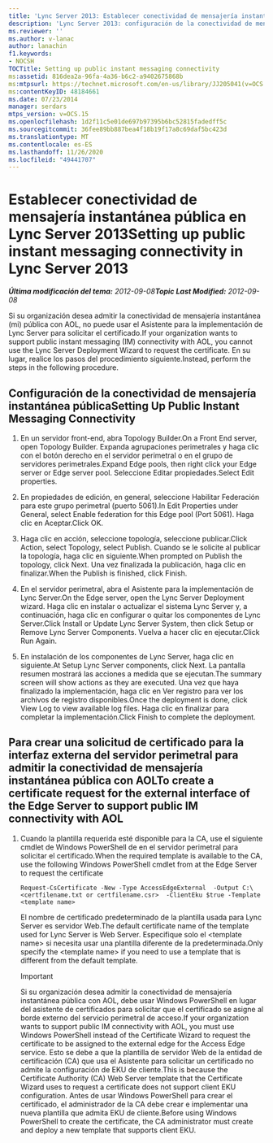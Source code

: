 ```yaml
---
title: 'Lync Server 2013: Establecer conectividad de mensajería instantánea pública'
description: 'Lync Server 2013: configuración de la conectividad de mensajería instantánea pública.'
ms.reviewer: ''
ms.author: v-lanac
author: lanachin
f1.keywords:
- NOCSH
TOCTitle: Setting up public instant messaging connectivity
ms:assetid: 816dea2a-96fa-4a36-b6c2-a9402675868b
ms:mtpsurl: https://technet.microsoft.com/en-us/library/JJ205041(v=OCS.15)
ms:contentKeyID: 48184661
ms.date: 07/23/2014
manager: serdars
mtps_version: v=OCS.15
ms.openlocfilehash: 1d2f11c5e01de697b97395b6bc52815fadedff5c
ms.sourcegitcommit: 36fee89bb887bea4f18b19f17a8c69daf5bc423d
ms.translationtype: MT
ms.contentlocale: es-ES
ms.lasthandoff: 11/26/2020
ms.locfileid: "49441707"
---
```

# <a name="setting-up-public-instant-messaging-connectivity-in-lync-server-2013"></a><span data-ttu-id="681e9-103">Establecer conectividad de mensajería instantánea pública en Lync Server 2013</span><span class="sxs-lookup"><span data-stu-id="681e9-103">Setting up public instant messaging connectivity in Lync Server 2013</span></span>

<div data-xmlns="http://www.w3.org/1999/xhtml">

<div class="topic" data-xmlns="http://www.w3.org/1999/xhtml" data-msxsl="urn:schemas-microsoft-com:xslt" data-cs="https://msdn.microsoft.com/">

<div data-asp="https://msdn2.microsoft.com/asp">



</div>

<div id="mainSection">

<div id="mainBody"><span data-ttu-id="681e9-104">

<span> </span></span><span class="sxs-lookup"><span data-stu-id="681e9-104">

<span> </span></span></span>

<span data-ttu-id="681e9-105">_**Última modificación del tema:** 2012-09-08_</span><span class="sxs-lookup"><span data-stu-id="681e9-105">_**Topic Last Modified:** 2012-09-08_</span></span>

<span data-ttu-id="681e9-106">Si su organización desea admitir la conectividad de mensajería instantánea (mi) pública con AOL, no puede usar el Asistente para la implementación de Lync Server para solicitar el certificado.</span><span class="sxs-lookup"><span data-stu-id="681e9-106">If your organization wants to support public instant messaging (IM) connectivity with AOL, you cannot use the Lync Server Deployment Wizard to request the certificate.</span></span> <span data-ttu-id="681e9-107">En su lugar, realice los pasos del procedimiento siguiente.</span><span class="sxs-lookup"><span data-stu-id="681e9-107">Instead, perform the steps in the following procedure.</span></span>

<div>

## <a name="setting-up-public-instant-messaging-connectivity"></a><span data-ttu-id="681e9-108">Configuración de la conectividad de mensajería instantánea pública</span><span class="sxs-lookup"><span data-stu-id="681e9-108">Setting Up Public Instant Messaging Connectivity</span></span>

1.  <span data-ttu-id="681e9-109">En un servidor front-end, abra Topology Builder.</span><span class="sxs-lookup"><span data-stu-id="681e9-109">On a Front End server, open Topology Builder.</span></span> <span data-ttu-id="681e9-110">Expanda agrupaciones perimetrales y haga clic con el botón derecho en el servidor perimetral o en el grupo de servidores perimetrales.</span><span class="sxs-lookup"><span data-stu-id="681e9-110">Expand Edge pools, then right click your Edge server or Edge server pool.</span></span> <span data-ttu-id="681e9-111">Seleccione Editar propiedades.</span><span class="sxs-lookup"><span data-stu-id="681e9-111">Select Edit properties.</span></span>

2.  <span data-ttu-id="681e9-112">En propiedades de edición, en general, seleccione Habilitar Federación para este grupo perimetral (puerto 5061).</span><span class="sxs-lookup"><span data-stu-id="681e9-112">In Edit Properties under General, select Enable federation for this Edge pool (Port 5061).</span></span> <span data-ttu-id="681e9-113">Haga clic en Aceptar.</span><span class="sxs-lookup"><span data-stu-id="681e9-113">Click OK.</span></span>

3.  <span data-ttu-id="681e9-114">Haga clic en acción, seleccione topología, seleccione publicar.</span><span class="sxs-lookup"><span data-stu-id="681e9-114">Click Action, select Topology, select Publish.</span></span> <span data-ttu-id="681e9-115">Cuando se le solicite al publicar la topología, haga clic en siguiente.</span><span class="sxs-lookup"><span data-stu-id="681e9-115">When prompted on Publish the topology, click Next.</span></span> <span data-ttu-id="681e9-116">Una vez finalizada la publicación, haga clic en finalizar.</span><span class="sxs-lookup"><span data-stu-id="681e9-116">When the Publish is finished, click Finish.</span></span>

4.  <span data-ttu-id="681e9-117">En el servidor perimetral, abra el Asistente para la implementación de Lync Server.</span><span class="sxs-lookup"><span data-stu-id="681e9-117">On the Edge server, open the Lync Server Deployment wizard.</span></span> <span data-ttu-id="681e9-118">Haga clic en instalar o actualizar el sistema Lync Server y, a continuación, haga clic en configurar o quitar los componentes de Lync Server.</span><span class="sxs-lookup"><span data-stu-id="681e9-118">Click Install or Update Lync Server System, then click Setup or Remove Lync Server Components.</span></span> <span data-ttu-id="681e9-119">Vuelva a hacer clic en ejecutar.</span><span class="sxs-lookup"><span data-stu-id="681e9-119">Click Run Again.</span></span>

5.  <span data-ttu-id="681e9-120">En instalación de los componentes de Lync Server, haga clic en siguiente.</span><span class="sxs-lookup"><span data-stu-id="681e9-120">At Setup Lync Server components, click Next.</span></span> <span data-ttu-id="681e9-121">La pantalla resumen mostrará las acciones a medida que se ejecutan.</span><span class="sxs-lookup"><span data-stu-id="681e9-121">The summary screen will show actions as they are executed.</span></span> <span data-ttu-id="681e9-122">Una vez que haya finalizado la implementación, haga clic en Ver registro para ver los archivos de registro disponibles.</span><span class="sxs-lookup"><span data-stu-id="681e9-122">Once the deployment is done, click View Log to view available log files.</span></span> <span data-ttu-id="681e9-123">Haga clic en finalizar para completar la implementación.</span><span class="sxs-lookup"><span data-stu-id="681e9-123">Click Finish to complete the deployment.</span></span>

</div>

<div>

## <a name="to-create-a-certificate-request-for-the-external-interface-of-the-edge-server-to-support-public-im-connectivity-with-aol"></a><span data-ttu-id="681e9-124">Para crear una solicitud de certificado para la interfaz externa del servidor perimetral para admitir la conectividad de mensajería instantánea pública con AOL</span><span class="sxs-lookup"><span data-stu-id="681e9-124">To create a certificate request for the external interface of the Edge Server to support public IM connectivity with AOL</span></span>

1.  <span data-ttu-id="681e9-125">Cuando la plantilla requerida esté disponible para la CA, use el siguiente cmdlet de Windows PowerShell de en el servidor perimetral para solicitar el certificado.</span><span class="sxs-lookup"><span data-stu-id="681e9-125">When the required template is available to the CA, use the following Windows PowerShell cmdlet from at the Edge Server to request the certificate</span></span>
    
        Request-CsCertificate -New -Type AccessEdgeExternal  -Output C:\ <certfilename.txt or certfilename.csr>  -ClientEku $true -Template <template name>
    
    <span data-ttu-id="681e9-126">El nombre de certificado predeterminado de la plantilla usada para Lync Server es servidor Web.</span><span class="sxs-lookup"><span data-stu-id="681e9-126">The default certificate name of the template used for Lync Server is Web Server.</span></span> <span data-ttu-id="681e9-127">Especifique solo el \<template name\> si necesita usar una plantilla diferente de la predeterminada.</span><span class="sxs-lookup"><span data-stu-id="681e9-127">Only specify the \<template name\> if you need to use a template that is different from the default template.</span></span>
    
    <div>
    

    > [!IMPORTANT]  
    > <span data-ttu-id="681e9-128">Si su organización desea admitir la conectividad de mensajería instantánea pública con AOL, debe usar Windows PowerShell en lugar del asistente de certificados para solicitar que el certificado se asigne al borde externo del servicio perimetral de acceso.</span><span class="sxs-lookup"><span data-stu-id="681e9-128">If your organization wants to support public IM connectivity with AOL, you must use Windows PowerShell instead of the Certificate Wizard to request the certificate to be assigned to the external edge for the Access Edge service.</span></span> <span data-ttu-id="681e9-129">Esto se debe a que la plantilla de servidor Web de la entidad de certificación (CA) que usa el Asistente para solicitar un certificado no admite la configuración de EKU de cliente.</span><span class="sxs-lookup"><span data-stu-id="681e9-129">This is because the Certificate Authority (CA) Web Server template that the Certificate Wizard uses to request a certificate does not support client EKU configuration.</span></span> <span data-ttu-id="681e9-130">Antes de usar Windows PowerShell para crear el certificado, el administrador de la CA debe crear e implementar una nueva plantilla que admita EKU de cliente.</span><span class="sxs-lookup"><span data-stu-id="681e9-130">Before using Windows PowerShell to create the certificate, the CA administrator must create and deploy a new template that supports client EKU.</span></span>

    
    <span data-ttu-id="681e9-131"></div>

</div>

</div>

<span> </span>

</div>

</div>

</span><span class="sxs-lookup"><span data-stu-id="681e9-131"></div>

</div>

</div>

<span> </span>

</div>

</div>

</span></span></div>

